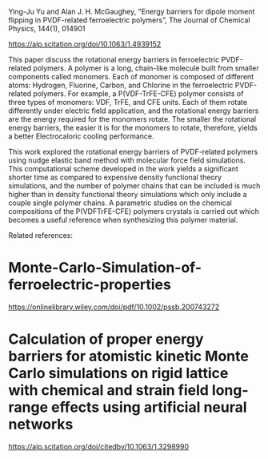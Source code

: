 
Ying-Ju Yu and  Alan J. H. McGaughey, "Energy barriers for dipole moment flipping in PVDF-related ferroelectric polymers”, The Journal of Chemical Physics, 144(1), 014901

https://aip.scitation.org/doi/10.1063/1.4939152

This paper discuss the rotational energy barriers in ferroelectric PVDF-related polymers. 
A polymer is a long, chain-like molecule built from smaller components called monomers. Each of monomer is composed of different atoms:
Hydrogen, Fluorine, Carbon, and Chlorine in the ferroelectric PVDF-related polymers. For example, a P(VDF-TrFE-CFE) polymer consists of three types of monomers: VDF, TrFE, and CFE units. Each of them rotate differently under electric field application, and the rotational
energy barriers are the energy required for the monomers rotate. The smaller the rotational energy barriers, the easier it is for the monomers to rotate, therefore, yields a better Electrocaloric cooling performance.

This work explored the rotational energy barriers of PVDF-related polymers using nudge
elastic band method with molecular force field simulations. This computational scheme
developed in the work yields a significant shorter time as compared to expensive density
functional theory simulations, and the number of polymer chains that can be included is much
higher than in density functional theory simulations which only include a couple single
polymer chains. A parametric studies on the chemical compositions of the P(VDFTrFE-CFE) polymers crystals is carried out which becomes a useful reference when synthesizing this polymer material.

Related references:

# Monte-Carlo-Simulation-of-ferroelectric-properties
https://onlinelibrary.wiley.com/doi/pdf/10.1002/pssb.200743272

# Calculation of proper energy barriers for atomistic kinetic Monte Carlo simulations on rigid lattice with chemical and strain field long-range effects using artificial neural networks
https://aip.scitation.org/doi/citedby/10.1063/1.3298990

